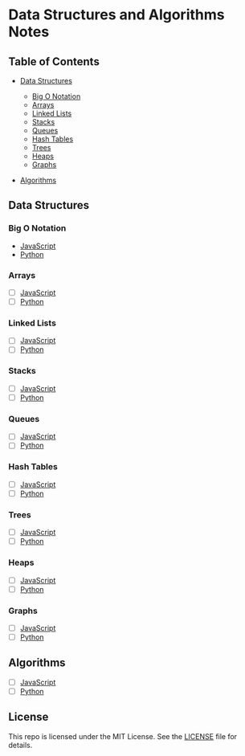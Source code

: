 # Data Structures and Algorithms Notes
## Table of Contents
- [Data Structures](#data-structures)
  - [Big O Notation](#big-o-notation)
  - [Arrays](#arrays)
  - [Linked Lists](#linked-lists)
  - [Stacks](#stacks)
  - [Queues](#queues)
  - [Hash Tables](#hash-tables)
  - [Trees](#trees)
  - [Heaps](#heaps)
  - [Graphs](#graphs)

- [Algorithms](#algorithms)

## Data Structures
### Big O Notation
- [JavaScript](./JavaScript/01%20-%20Big%20O)
- [Python](./Python/01%20-%20Big%20O%20Notation)

### Arrays
- [ ] [JavaScript](./JavaScript/#03%20-%20Data%20Structures%20-%20Arrays/0%20-%20Introduction.js)
- [ ] [Python](./Python/#02%20-%20Arrays%20&%20Lists/0%20-%20Arrays%20and%20Lists.py)

### Linked Lists
- [ ] [JavaScript]()
- [ ] [Python]()

### Stacks
- [ ] [JavaScript]()
- [ ] [Python]()

### Queues
- [ ] [JavaScript]()
- [ ] [Python]()

### Hash Tables
- [ ] [JavaScript]()
- [ ] [Python]()

### Trees
- [ ] [JavaScript]()
- [ ] [Python]()

### Heaps
- [ ] [JavaScript]()
- [ ] [Python]()

### Graphs
- [ ] [JavaScript]()
- [ ] [Python]()

## Algorithms
- [ ] [JavaScript]()
- [ ] [Python]()

## License
This repo is licensed under the MIT License. See the [LICENSE](LICENSE) file for details.


